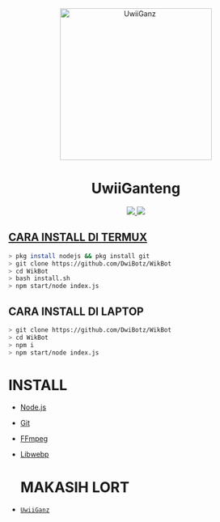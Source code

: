 <div align="center">
<img src="https://avatars.githubusercontent.com/u/76629978?v=4" alt="UwiiGanz" width="300" />

# UwiiGanteng

>
>
>
</div>
<p align="center">
  <a href="https://instagram.com/_uwi17"><img src="https://img.shields.io/badge/Instagram-E4405F?style=for-the-badge&logo=instagram&logoColor=white"/> 
  <a href="https://wa.me/6281261632688"><img src="https://img.shields.io/badge/WhatsApp-25D366?style=for-the-badge&logo=whatsapp&logoColor=white" />
</p>

## CARA INSTALL DI TERMUX
```bash
> pkg install nodejs && pkg install git
> git clone https://github.com/DwiBotz/WikBot
> cd WikBot
> bash install.sh
> npm start/node index.js
```
## CARA INSTALL DI LAPTOP
```bash
> git clone https://github.com/DwiBotz/WikBot
> cd WikBot
> npm i
> npm start/node index.js
```

# INSTALL
* [Node.js](https://nodejs.org/en/)
* [Git](https://git-scm.com/downloads)
* [FFmpeg](https://github.com/BtbN/FFmpeg-Builds/releases/download/autobuild-2020-12-08-13-03/ffmpeg-n4.3.1-26-gca55240b8c-win64-gpl-4.3.zip)
* [Libwebp](https://developers.google.com/speed/webp/download)

  # MAKASIH LORT
* [`UwiiGanz`](https://github.com/DwiBotz)
  
  
